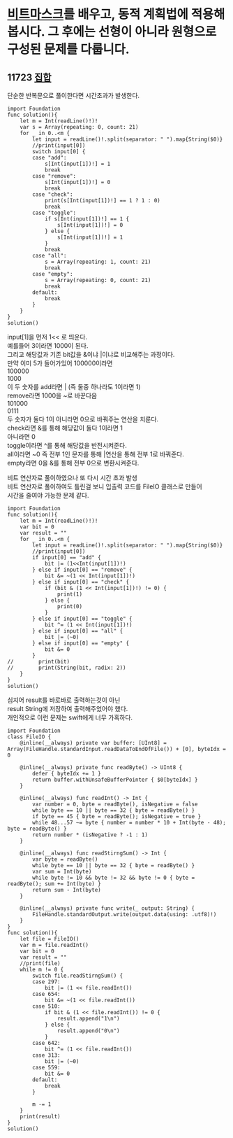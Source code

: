 # [비트마스크](https://github.com/ww5702/Swift_Coding_Test/blob/main/Algorithm/%EB%B9%84%ED%8A%B8%EB%A7%88%EC%8A%A4%ED%82%B9.md)를 배우고, 동적 계획법에 적용해 봅시다. 그 후에는 선형이 아니라 원형으로 구성된 문제를 다룹니다.	

## 11723 [집합](https://www.acmicpc.net/problem/11723)
단순한 반복문으로 풀이한다면 시간초과가 발생한다.   
```
import Foundation
func solution(){
    let m = Int(readLine()!)!
    var s = Array(repeating: 0, count: 21)
    for _ in 0..<m {
        let input = readLine()!.split(separator: " ").map{String($0)}
        //print(input[0])
        switch input[0] {
        case "add":
            s[Int(input[1])!] = 1
            break
        case "remove":
            s[Int(input[1])!] = 0
            break
        case "check":
            print(s[Int(input[1])!] == 1 ? 1 : 0)
            break
        case "toggle":
            if s[Int(input[1])!] == 1 {
                s[Int(input[1])!] = 0
            } else {
                s[Int(input[1])!] = 1
            }
            break
        case "all":
            s = Array(repeating: 1, count: 21)
            break
        case "empty":
            s = Array(repeating: 0, count: 21)
            break
        default:
            break
        }
    }
}
solution()

```
input[1]을 먼저 1<< 로 띄운다.   
예를들어 3이라면 1000이 된다.   
그리고 해당값과 기존 bit값을 &이냐 |이냐로 비교해주는 과정이다.   
만약 이미 5가 들어가있어 100000이라면   
100000      
  1000   
이 두 숫자를 add라면 | (즉 둘중 하나라도 1이라면 1)   
remove라면 1000을 ~로 바꾼다음   
101000   
  0111   
두 숫자가 둘다 1이 아니라면 0으로 바꿔주는 연산을 치룬다.   
check라면 &를 통해 해당값이 둘다 1이라면 1   
아니라면 0   
toggle이라면 ^를 통해 해당값을 반전시켜준다.   
all이라면 ~0 즉 전부 1인 문자를 통해 |연산을 통해 전부 1로 바꿔준다.   
empty라면 0을 &를 통해 전부 0으로 변환시켜준다.   

비트 연산자로 풀이하였으나 또 다시 시간 초과 발생   
비트 연산자로 풀이하여도 틀린걸 보니 입출력 코드를 FileIO 클래스로 만들어   
시간을 줄여야 가능한 문제 같다.   

```
import Foundation
func solution(){
    let m = Int(readLine()!)!
    var bit = 0
    var result = ""
    for _ in 0..<m {
        let input = readLine()!.split(separator: " ").map{String($0)}
        //print(input[0])
        if input[0] == "add" {
            bit |= (1<<Int(input[1])!)
        } else if input[0] == "remove" {
            bit &= ~(1 << Int(input[1])!)
        } else if input[0] == "check" {
            if (bit & (1 << Int(input[1])!) != 0) {
                print(1)
            } else {
                print(0)
            }
        } else if input[0] == "toggle" {
            bit ^= (1 << Int(input[1])!)
        } else if input[0] == "all" {
            bit |= (~0)
        } else if input[0] == "empty" {
            bit &= 0
        }
//        print(bit)
//        print(String(bit, radix: 2))
    }
}
solution()

```
심지어 result를 바로바로 출력하는것이 아닌    
result String에 저장하여 출력해주었어야 했다.   
개인적으로 이런 문제는 swift에게 너무 가혹하다.   
```
import Foundation
class FileIO {
    @inline(__always) private var buffer: [UInt8] = Array(FileHandle.standardInput.readDataToEndOfFile()) + [0], byteIdx = 0
    
    @inline(__always) private func readByte() -> UInt8 {
        defer { byteIdx += 1 }
        return buffer.withUnsafeBufferPointer { $0[byteIdx] }
    }
    
    @inline(__always) func readInt() -> Int {
        var number = 0, byte = readByte(), isNegative = false
        while byte == 10 || byte == 32 { byte = readByte() }
        if byte == 45 { byte = readByte(); isNegative = true }
        while 48...57 ~= byte { number = number * 10 + Int(byte - 48); byte = readByte() }
        return number * (isNegative ? -1 : 1)
    }
    
    @inline(__always) func readStirngSum() -> Int {
        var byte = readByte()
        while byte == 10 || byte == 32 { byte = readByte() }
        var sum = Int(byte)
        while byte != 10 && byte != 32 && byte != 0 { byte = readByte(); sum += Int(byte) }
        return sum - Int(byte)
    }
    
    @inline(__always) private func write(_ output: String) {
        FileHandle.standardOutput.write(output.data(using: .utf8)!)
    }
}
func solution(){
    let file = FileIO()
    var m = file.readInt()
    var bit = 0
    var result = ""
    //print(file)
    while m != 0 {
        switch file.readStirngSum() {
        case 297:
            bit |= (1 << file.readInt())
        case 654:
            bit &= ~(1 << file.readInt())
        case 510:
            if bit & (1 << file.readInt()) != 0 {
                result.append("1\n")
            } else {
                result.append("0\n")
            }
        case 642:
            bit ^= (1 << file.readInt())
        case 313:
            bit |= (~0)
        case 559:
            bit &= 0
        default:
            break
        }
        
        m -= 1
    }
    print(result)
}
solution()

```
